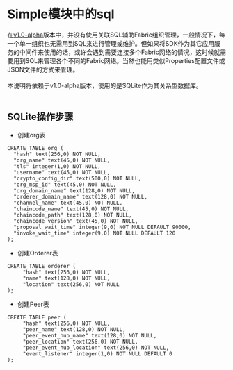 # Simple模块中的sql
在[v1.0-alpha](https://github.com/abericyang/fabric-sdk-java-app/tree/v1.0-alpha)版本中，并没有使用关联SQL辅助Fabric组织管理，一般情况下，每一个单一组织也无需用到SQL来进行管理或维护。但如果将SDK作为其它应用服务的中间件来使用的话，或许会遇到需要连接多个Fabric网络的情况，这时候就需要用到SQL来管理各个不同的Fabric网络。当然也能用类似Properties配置文件或JSON文件的方式来管理。
<br><br>
本说明将依赖于v1.0-alpha版本，使用的是SQLite作为其关系型数据库。
<br><br>
## SQLite操作步骤
* 创建org表
```sqlite
CREATE TABLE org (
  "hash" text(256,0) NOT NULL,
  "org_name" text(45,0) NOT NULL,
  "tls" integer(1,0) NOT NULL,
  "username" text(45,0) NOT NULL,
  "crypto_config_dir" text(500,0) NOT NULL,
  "org_msp_id" text(45,0) NOT NULL,
  "org_domain_name" text(128,0) NOT NULL,
  "orderer_domain_name" text(128,0) NOT NULL,
  "channel_name" text(45,0) NOT NULL,
  "chaincode_name" text(45,0) NOT NULL,
  "chaincode_path" text(128,0) NOT NULL,
  "chaincode_version" text(45,0) NOT NULL,
  "proposal_wait_time" integer(9,0) NOT NULL DEFAULT 90000,
  "invoke_wait_time" integer(9,0) NOT NULL DEFAULT 120
);
```
* 创建Orderer表
```sqlite
CREATE TABLE orderer (
	 "hash" text(256,0) NOT NULL,
	 "name" text(128,0) NOT NULL,
	 "location" text(256,0) NOT NULL
);
```
* 创建Peer表
```sqlite
CREATE TABLE peer (
	 "hash" text(256,0) NOT NULL,
	 "peer_name" text(128,0) NOT NULL,
	 "peer_event_hub_name" text(128,0) NOT NULL,
	 "peer_location" text(256,0) NOT NULL,
	 "peer_event_hub_location" text(256,0) NOT NULL,
	 "event_listener" integer(1,0) NOT NULL DEFAULT 0
);
```

